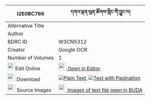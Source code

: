 |I2E0BC766|དགའ་ལྡན་ཕུན་ཚོགས་གླིང་གི་བྱུང་བ། 
| --- | --- 
|Alternative Title |
|Author | 
|BDRC ID | W3CN5312
|Creator | Google OCR
|Number of Volumes| 1
|<img width="25" src="https://img.icons8.com/color/25/000000/edit-property.png">Edit Online| [<img width="25" src="https://avatars.githubusercontent.com/u/45091458?s=200&v=4"> Open in Editor](http://editor.openpecha.org/I2E0BC766)
|<img width="25" src="https://img.icons8.com/fluent/48/000000/download-2.png"/>  Download | [![](https://img.icons8.com/color/20/000000/txt.png)Plain Text](https://github.com/Openpecha/I2E0BC766/releases/download/v1/ganden_puntsok_ling_gi_jungwa_plain_I2E0BC766.zip), [![](https://img.icons8.com/color/20/000000/txt.png)Text with Pagination](https://github.com/Openpecha/I2E0BC766/releases/download/v1/ganden_puntsok_ling_gi_jungwa_pages_I2E0BC766.zip)
|<img width="25" src="https://img.icons8.com/plasticine/100/000000/pictures-folder.png"/>  Source Images | [<img width="25" src="https://library.bdrc.io/icons/BUDA-small.svg"> Images of text file open in BUDA](https://library.bdrc.io/show/bdr:W3CN5312)